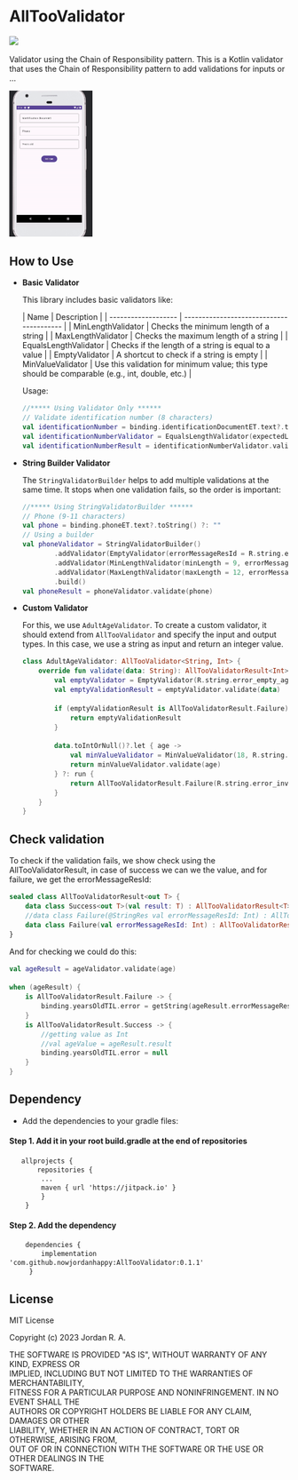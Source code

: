 # AllTooValidator
[![](https://jitpack.io/v/devsideal/ReadMoreOption.svg)](https://jitpack.io/#nowjordanhappy/AllTooValidator)

Validator using the Chain of Responsibility pattern.
This is a Kotlin validator that uses the Chain of Responsibility pattern to add validations for inputs or ...

<img src="https://github.com/nowjordanhappy/AllTooValidator/blob/master/alltoovaldiation-demo.gif" width="150px">

## How to Use
- **Basic Validator**

  This library includes basic validators like:

  | Name                | Description                              |
      | ------------------- | ---------------------------------------- |
  | MinLengthValidator  | Checks the minimum length of a string   |
  | MaxLengthValidator  | Checks the maximum length of a string   |
  | EqualsLengthValidator | Checks if the length of a string is equal to a value |
  | EmptyValidator      | A shortcut to check if a string is empty |
  | MinValueValidator   | Use this validation for minimum value; this type should be comparable (e.g., int, double, etc.) |

  Usage:

    ```kotlin
    //***** Using Validator Only ******
    // Validate identification number (8 characters)
    val identificationNumber = binding.identificationDocumentET.text?.toString() ?: ""
    val identificationNumberValidator = EqualsLengthValidator(expectedLength = 8, errorMessageResId = R.string.error_invalid_identification_number)
    val identificationNumberResult = identificationNumberValidator.validate(identificationNumber)
    ```

- **String Builder Validator**

  The `StringValidatorBuilder` helps to add multiple validations at the same time. It stops when one validation fails, so the order is important:

    ```kotlin
    //***** Using StringValidatorBuilder ******
    // Phone (9-11 characters)
    val phone = binding.phoneET.text?.toString() ?: ""
    // Using a builder
    val phoneValidator = StringValidatorBuilder()
            .addValidator(EmptyValidator(errorMessageResId = R.string.error_empty_phone))
            .addValidator(MinLengthValidator(minLength = 9, errorMessageResId = R.string.error_invalid_phone_number))
            .addValidator(MaxLengthValidator(maxLength = 12, errorMessageResId = R.string.error_invalid_phone_number))
            .build()
    val phoneResult = phoneValidator.validate(phone)
    ```

- **Custom Validator**

  For this, we use `AdultAgeValidator`. To create a custom validator, it should extend from `AllTooValidator` and specify the input and output types. In this case, we use a string as input and return an integer value.

    ```kotlin
    class AdultAgeValidator: AllTooValidator<String, Int> {
        override fun validate(data: String): AllTooValidatorResult<Int> {
            val emptyValidator = EmptyValidator(R.string.error_empty_age)
            val emptyValidationResult = emptyValidator.validate(data)

            if (emptyValidationResult is AllTooValidatorResult.Failure) {
                return emptyValidationResult
            }

            data.toIntOrNull()?.let { age ->
                val minValueValidator = MinValueValidator(18, R.string.error_age_must_be_adult)
                return minValueValidator.validate(age)
            } ?: run {
                return AllTooValidatorResult.Failure(R.string.error_invalid_age)
            }
        }
    }
    ```

## Check validation

To check if the validation fails, we show check using the AllTooValidatorResult, in case of success we can we the value, and for failure, we get the errorMessageResId:

```kotlin
sealed class AllTooValidatorResult<out T> {
    data class Success<out T>(val result: T) : AllTooValidatorResult<T>()
    //data class Failure(@StringRes val errorMessageResId: Int) : AllTooValidatorResult<Nothing>()
    data class Failure(val errorMessageResId: Int) : AllTooValidatorResult<Nothing>()
}
```

And for checking we could do this:

```kotlin
val ageResult = ageValidator.validate(age)

when (ageResult) {
    is AllTooValidatorResult.Failure -> {
        binding.yearsOldTIL.error = getString(ageResult.errorMessageResId)
    }
    is AllTooValidatorResult.Success -> {
        //getting value as Int
        //val ageValue = ageResult.result
        binding.yearsOldTIL.error = null
    }
}
```

## Dependency

*   Add the dependencies to your gradle files:

#### Step 1. Add it in your root build.gradle at the end of repositories

```plaintext
   allprojects {
       repositories {
        ...
        maven { url 'https://jitpack.io' }
        }
    }
```

#### Step 2. Add the dependency

```plaintext
    dependencies {
        implementation 'com.github.nowjordanhappy:AllTooValidator:0.1.1'
     }
```

## License

MIT License

Copyright (c) 2023 Jordan R. A.

THE SOFTWARE IS PROVIDED "AS IS", WITHOUT WARRANTY OF ANY KIND, EXPRESS OR  
IMPLIED, INCLUDING BUT NOT LIMITED TO THE WARRANTIES OF MERCHANTABILITY,  
FITNESS FOR A PARTICULAR PURPOSE AND NONINFRINGEMENT. IN NO EVENT SHALL THE  
AUTHORS OR COPYRIGHT HOLDERS BE LIABLE FOR ANY CLAIM, DAMAGES OR OTHER  
LIABILITY, WHETHER IN AN ACTION OF CONTRACT, TORT OR OTHERWISE, ARISING FROM,  
OUT OF OR IN CONNECTION WITH THE SOFTWARE OR THE USE OR OTHER DEALINGS IN THE  
SOFTWARE.
